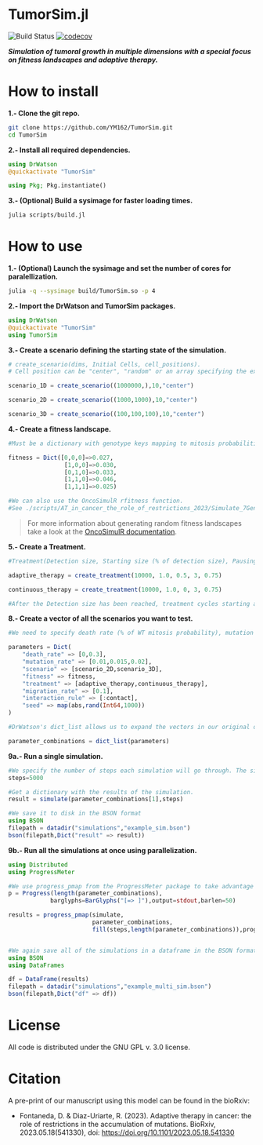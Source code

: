 TumorSim.jl
===========
![Build Status](https://github.com/YM162/TumorSim/actions/workflows/CI.yml/badge.svg)
[![codecov](https://codecov.io/gh/YM162/TumorSim/branch/main/graph/badge.svg?token=6YLRTP584L)](https://codecov.io/gh/YM162/TumorSim)

***Simulation of tumoral growth in multiple dimensions with a special focus on fitness landscapes and adaptive therapy.***

# How to install
<b>1.- Clone the git repo.</b>
```bash
git clone https://github.com/YM162/TumorSim.git
cd TumorSim
```
<b>2.- Install all required dependencies.</b>
```julia
using DrWatson
@quickactivate "TumorSim"

using Pkg; Pkg.instantiate()
```
<b>3.- (Optional) Build a sysimage for faster loading times.</b>
```bash
julia scripts/build.jl
```
# How to use
<b>1.- (Optional) Launch the sysimage and set the number of cores for paralellization.</b>
```bash
julia -q --sysimage build/TumorSim.so -p 4
```
<b>2.- Import the DrWatson and TumorSim packages.</b>
```julia
using DrWatson
@quickactivate "TumorSim"
using TumorSim
```
<b>3.- Create a scenario defining the starting state of the simulation.</b>
```julia
# create_scenario(dims, Initial Cells, cell_positions).
# Cell position can be "center", "random" or an array specifying the exact positions.

scenario_1D = create_scenario((1000000,),10,"center")

scenario_2D = create_scenario((1000,1000),10,"center")

scenario_3D = create_scenario((100,100,100),10,"center")
```
<b>4.- Create a fitness landscape.</b> 
```julia
#Must be a dictionary with genotype keys mapping to mitosis probabilities. If a genotype is not in the dictionary, it is asumed to have a mitosis probability of 0.

fitness = Dict([0,0,0]=>0.027,
                [1,0,0]=>0.030,
                [0,1,0]=>0.033,
                [1,1,0]=>0.046,
                [1,1,1]=>0.025)

#We can also use the OncoSimulR rfitness function. 
#See ./scripts/AT_in_cancer_the_role_of_restrictions_2023/Simulate_7Genes_NK_Fitness_1.jl for a working example.
```
>For more information about generating random fitness landscapes take a look at the [OncoSimulR documentation](https://www.bioconductor.org/packages/release/bioc/vignettes/OncoSimulR/inst/doc/OncoSimulR.html#9_Generating_random_fitness_landscapes).

<b>5.- Create a Treatment.</b>
```julia
#Treatment(Detection size, Starting size (% of detection size), Pausing size (% of detection size), Gene of resistance, kill_rate)

adaptive_therapy = create_treatment(10000, 1.0, 0.5, 3, 0.75) 

continuous_therapy = create_treatment(10000, 1.0, 0, 3, 0.75) 

#After the Detection size has been reached, treatment cycles starting and pausing at the specified sizes will begin, killing kill_rate% of the susceptible cells that try to reproduce.
```

<b>8.- Create a vector of all the scenarios you want to test.</b>
```julia
#We need to specify death rate (% of WT mitosis probability), mutation rate, starting scenario, fitness landscape, treatment, migration rate and interaction rule (:contect or :hierarchical_voter)

parameters = Dict(
    "death_rate" => [0,0.3],
    "mutation_rate" => [0.01,0.015,0.02],   
    "scenario" => [scenario_2D,scenario_3D], 
    "fitness" => fitness,
    "treatment" => [adaptive_therapy,continuous_therapy],
    "migration_rate" => [0.1],
    "interaction_rule" => [:contact],
    "seed" => map(abs,rand(Int64,1000))
)

#DrWatson's dict_list allows us to expand the vectors in our original dict to produce a list with all of the possible combinations of parameters.

parameter_combinations = dict_list(parameters)
```
<b>9a.- Run a single simulation.</b>
```julia
#We specify the number of steps each simulation will go through. The simulation will stop early if all cells die or if we reach 1.5 * treatment.detection_size (resistance was aquired).
steps=5000

#Get a dictionary with the results of the simulation.
result = simulate(parameter_combinations[1],steps)

#We save it to disk in the BSON format
using BSON
filepath = datadir("simulations","example_sim.bson")
bson(filepath,Dict("result" => result))

```
<b>9b.- Run all the simulations at once using parallelization.</b>
```julia
using Distributed
using ProgressMeter

#We use progress_pmap from the ProgressMeter package to take advantage of parallelization and perform the simulations.
p = Progress(length(parameter_combinations), 
            barglyphs=BarGlyphs("[=> ]"),output=stdout,barlen=50)

results = progress_pmap(simulate,
                        parameter_combinations,
                        fill(steps,length(parameter_combinations)),progress=p)


#We again save all of the simulations in a dataframe in the BSON format.
using BSON
using DataFrames

df = DataFrame(results)
filepath = datadir("simulations","example_multi_sim.bson")
bson(filepath,Dict("df" => df))
```


# License
All code is distributed under the GNU GPL v. 3.0 license.

# Citation
A pre-print of our manuscript using this model can be found in the bioRxiv:
* Fontaneda, D. & Diaz-Uriarte, R. (2023). Adaptive therapy in cancer: the role of restrictions in the accumulation of mutations. BioRxiv, 2023.05.18(541330), doi: https://doi.org/10.1101/2023.05.18.541330

